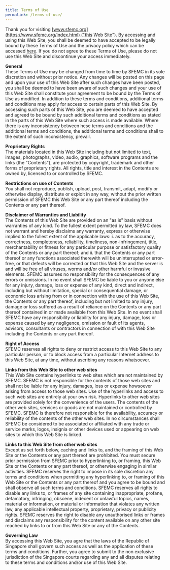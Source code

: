 ```yaml
---
title: Terms of Use
permalink: /terms-of-use/
---
```

Thank you for visiting [www.sfemc.org](https://www.sfemc.org/index.html) ("this Web Site"). By accessing and using this Web Site, you shall be deemed to have accepted to be legally bound by these Terms of Use and the privacy policy which can be accessed [here](https://www.sfemc.org/privacy-policy.html). If you do not agree to these Terms of Use, please do not use this Web Site and discontinue your access immediately.

**General**  
These Terms of Use may be changed from time to time by SFEMC in its sole discretion and without prior notice. Any changes will be posted on this page and upon your use of this Web Site after such changes have been posted, you shall be deemed to have been aware of such changes and your use of this Web Site shall constitute your agreement to be bound by the Terms of Use as modified. In addition to these terms and conditions, additional terms and conditions may apply for access to certain parts of this Web Site. By accessing such parts of this Web Site, you are deemed to have accepted and agreed to be bound by such additional terms and conditions as stated in the parts of this Web Site where such access is made available. Where there is any inconsistency between hese terms and conditions and the additional terms and conditions, the additional terms and conditions shall to the extent of such inconsistency, prevail.

**Proprietary Rights**  
The materials located in this Web Site including but not limited to text, images, photographs, video, audio, graphics, software programs and the links (the "Contents"), are protected by copyright, trademark and other forms of proprietary rights. All rights, title and interest in the Contents are owned by, licensed to or controlled by SFEMC.

**Restrictions on use of Contents**  
You shall not reproduce, publish, upload, post, transmit, adapt, modify or otherwise display, distribute or exploit in any way, without the prior written permission of SFEMC this Web Site or any part thereof including the Contents or any part thereof.

**Disclaimer of Warranties and Liability**  
The Contents of this Web Site are provided on an "as is" basis without warranties of any kind. To the fullest extent permitted by law, SFEMC does not warrant and hereby disclaims any warranty, express or otherwise implied to the fullest extent of the applicable laws: i. as to the accuracy, correctness, completeness, reliability, timeliness, non-infringement, title, merchantability or fitness for any particular purpose or satisfactory quality of the Contents or any part thereof; and ii. that the Contents or any part thereof or any functions associated therewith will be uninterrupted or error-free, or that defects will be corrected or that this Web Site and the server is and will be free of all viruses, worms and/or other harmful or invasive elements. SFEMC assumes no responsibility for the consequences of any errors or omissions. In no event shall SFEMC be liable to you or anyone else for any injury, damage, loss or expense of any kind, direct and indirect, including but without limitation, special or consequential damage, or economic loss arising from or in connection with the use of this Web Site, the Contents or any part thereof, including but not limited to any injury, damage or loss suffered as a result of reliance on the Contents or any part thereof contained in or made available from this Web Site. In no event shall SFEMC have any responsibility or liability for any injury, damage, loss or expense caused by any negligence, omission or fault of its agents, advisors, consultants or contractors in connection of with this Web Site including the Contents or any part thereof.

**Right of Access**  
SFEMC reserves all rights to deny or restrict access to this Web Site to any particular person, or to block access from a particular Internet address to this Web Site, at any time, without ascribing any reasons whatsoever.

**Links from this Web Site to other web sites**  
This Web Site contains hyperlinks to web sites which are not maintained by SFEMC. SFEMC is not responsible for the contents of those web sites and shall not be liable for any injury, damages, loss or expense howsoever arising from access to those web sites. Use of the hyperlinks and access to such web sites are entirely at your own risk. Hyperlinks to other web sites are provided solely for the convenience of the users. The contents of the other web sites, services or goods are not maintained or controlled by SFEMC. SFEMC is therefore not responsible for the availability, accuracy or reliability of the contents of the other web sites. In no circumstances shall SFEMC be considered to be associated or affiliated with any trade or service marks, logos, insignia or other devices used or appearing on web sites to which this Web Site is linked.

**Links to this Web Site from other web sites**  
Except as set forth below, caching and links to, and the framing of this Web Site or the Contents or any part thereof are prohibited. You must secure prior permission from SFEMC prior to hyperlinking to, or framing, this Web Site or the Contents or any part thereof, or otherwise engaging in similar activities. SFEMC reserves the right to impose in its sole discretion any terms and conditions when permitting any hyperlinking to, or framing of this Web Site or the Contents or any part thereof and you agree to be bound and shall observe all such terms and conditions. SFEMC reserves all rights to disable any links to, or frames of any site containing inappropriate, profane, defamatory, infringing, obscene, indecent or unlawful topics, names, material or information, or material or information that violates any written law, any applicable intellectual property, proprietary, privacy or publicity rights. SFEMC reserves the right to disable any unauthorised links or frames and disclaims any responsibility for the content available on any other site reached by links to or from this Web Site or any of the Contents.

**Governing Law**  
By accessing this Web Site, you agre that the laws of the Republic of Singapore shall govern such access as well as the application of these terms and conditions. Further, you agree to submit to the non exclusive jurisdiction of the Singapore courts regarding any and all disputes relating to these terms and conditions and/or use of this Web Site.
